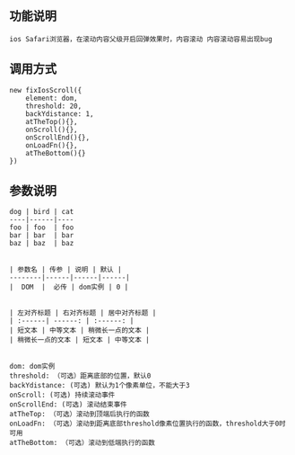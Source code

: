## 功能说明

    ios Safari浏览器，在滚动内容父级开启回弹效果时，内容滚动 内容滚动容易出现bug

## 调用方式
    new fixIosScroll({
        element: dom,
        threshold: 20,
        backYdistance: 1,
        atTheTop(){},
        onScroll(){},
        onScrollEnd(){},
        onLoadFn(){},
        atTheBottom(){}
    })

## 参数说明

    dog | bird | cat
    ----|------|----
    foo | foo  | foo
    bar | bar  | bar
    baz | baz  | baz

##
    | 参数名 | 传参 | 说明 | 默认 |
    --------|------|------|------|
    |  DOM  |  必传 | dom实例 | 0 |

##
    | 左对齐标题 | 右对齐标题 | 居中对齐标题 |
    | :------| ------: | :------: |
    | 短文本 | 中等文本 | 稍微长一点的文本 |
    | 稍微长一点的文本 | 短文本 | 中等文本 |

##
    dom: dom实例
    threshold: （可选）距离底部的位置，默认0
    backYdistance: (可选) 默认为1个像素单位，不能大于3
    onScroll: (可选) 持续滚动事件
    onScrollEnd: (可选) 滚动结束事件
    atTheTop: （可选）滚动到顶端后执行的函数
    onLoadFn: （可选）滚动到距离底部threshold像素位置执行的函数，threshold大于0时可用
    atTheBottom: （可选）滚动到低端执行的函数